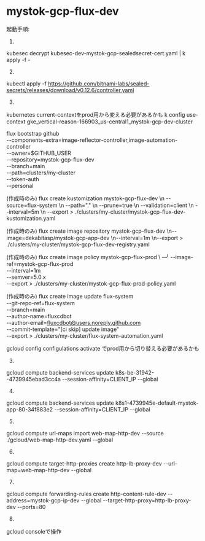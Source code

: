 # mystok-gcp-flux-dev
起動手順:

1.
kubesec decrypt kubesec-dev-mystok-gcp-sealedsecret-cert.yaml | k apply -f -

2.
kubectl apply -f https://github.com/bitnami-labs/sealed-secrets/releases/download/v0.12.6/controller.yaml

3.

kubernetes current-contextをprod用から変える必要があるかも
k config use-context gke_vertical-reason-166903_us-central1_mystok-gcp-dev-cluster

flux bootstrap github \
  --components-extra=image-reflector-controller,image-automation-controller \
  --owner=$GITHUB_USER \
  --repository=mystok-gcp-flux-dev \
  --branch=main \
  --path=clusters/my-cluster \
  --token-auth \
  --personal

(作成時のみ)
flux create kustomization mystok-gcp-flux-dev \\n  --source=flux-system \\n  --path="." \\n  --prune=true \\n  --validation=client \\n  --interval=5m \\n  --export > ./clusters/my-cluster/mystok-gcp-flux-dev-kustomization.yaml

(作成時のみ)
flux create image repository mystok-gcp-flux-dev \\n--image=dekabitasp/mystok-gcp-app-dev \\n--interval=1m \\n--export > ./clusters/my-cluster/mystok-gcp-flux-dev-registry.yaml

(作成時のみ)
flux create image policy mystok-gcp-flux-prod \                                                                                                             ─╯
--image-ref=mystok-gcp-flux-prod \
--interval=1m \
--semver=5.0.x \
--export > ./clusters/my-cluster/mystok-gcp-flux-prod-policy.yaml    

(作成時のみ)
flux create image update flux-system \
--git-repo-ref=flux-system \
--branch=main \
--author-name=fluxcdbot \
--author-email=fluxcdbot@users.noreply.github.com \
--commit-template="[ci skip] update image" \
--export > ./clusters/my-cluster/flux-system-automation.yaml

gcloud config configulations activate でprod用から切り替える必要があるかも


3.
gcloud compute backend-services update k8s-be-31942--4739945ebad3cc4a --session-affinity=CLIENT_IP --global

4.
gcloud compute backend-services update k8s1-4739945e-default-mystok-app-80-34f883e2 --session-affinity=CLIENT_IP --global

5.
gcloud compute url-maps import web-map-http-dev --source ./gcloud/web-map-http-dev.yaml --global

6.
 gcloud compute target-http-proxies create http-lb-proxy-dev --url-map=web-map-http-dev --global

7.
gcloud compute forwarding-rules create http-content-rule-dev --address=mystok-gcp-ip-dev --global --target-http-proxy=http-lb-proxy-dev --ports=80

8.
gcloud consoleで操作


